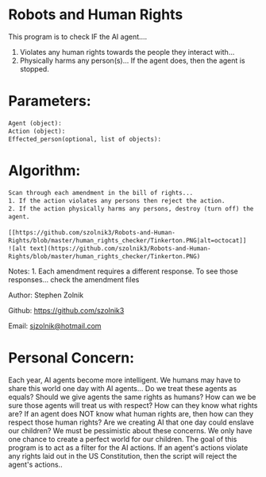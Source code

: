 # Robots and Human Rights
This program is to check IF the AI agent....
1. Violates any human rights towards the people they interact with...
2. Physically harms any person(s)...
If the agent does, then the agent is stopped.

# Parameters:
    Agent (object):
    Action (object):
    Effected_person(optional, list of objects):
    
# Algorithm:
    Scan through each amendment in the bill of rights...
    1. If the action violates any persons then reject the action.
    2. If the action physically harms any persons, destroy (turn off) the agent.
    
    [[https://github.com/szolnik3/Robots-and-Human-Rights/blob/master/human_rights_checker/Tinkerton.PNG|alt=octocat]]
    ![alt text](https://github.com/szolnik3/Robots-and-Human-Rights/blob/master/human_rights_checker/Tinkerton.PNG)
    
Notes:
    1. Each amendment requires a different response. To see those responses... check the amendment files
    
Author: Stephen Zolnik

Github: https://github.com/szolnik3

Email: sjzolnik@hotmail.com

# Personal Concern: 
Each year, AI agents become more intelligent. We humans may have to share this world one day
with AI agents... Do we treat these agents as equals? Should we give agents the same rights as humans? How can we be
sure those agents will treat us with respect? How can they know what rights are? If an agent does NOT know what
human rights are, then how can they respect those human rights? Are we creating AI that one day could enslave our
children? We must be pessimistic about these concerns. We only have one chance to create a perfect world for our
children. The goal of this program is to act as a filter for the AI actions. If an agent's actions violate any rights
laid out in the US Constitution, then the script will reject the agent's actions..
